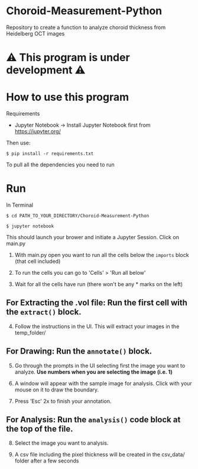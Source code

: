 # Choroid-Measurement-Python
 Repository to create a function to analyze choroid thickness from Heidelberg OCT images



#  ⚠️ This program is under development ⚠️

# How to use this program

Requirements
- Jupyter Notebook -> Install Jupyter Notebook first from https://jupyter.org/

Then use:

```$ pip install -r requirements.txt```

To pull all the dependencies you need to run

# Run

In Terminal

```$ cd PATH_TO_YOUR_DIRECTORY/Choroid-Measurement-Python```

```$ jupyter notebook```

This should launch your brower and initiate a Jupyter Session. Click on main.py

1. With main.py open you want to run all the cells below the ```imports``` block (that cell included) 

2. To run the cells you can go to 'Cells' > 'Run all below'

3. Wait for all the cells have run (there won't be any * marks on the left)

## **For Extracting the .vol file**: Run the first cell with the ```extract()``` block.

4. Follow the instructions in the UI. This will extract your images in the temp_folder/

## **For Drawing**: Run the ```annotate()``` block.

5. Go through the prompts in the UI selecting first the image you want to analyze. **Use numbers when you are selecting the image (i.e. 1)**

6. A window will appear with the sample image for analysis. Click with your mouse on it to draw the boundary.

7. Press 'Esc' 2x to finish your annotation.

## **For Analysis**: Run the ```analysis()``` code block at the top of the file.

8. Select the image you want to analysis.

9. A csv file including the pixel thickness will be created in the csv_data/ folder after a few seconds
